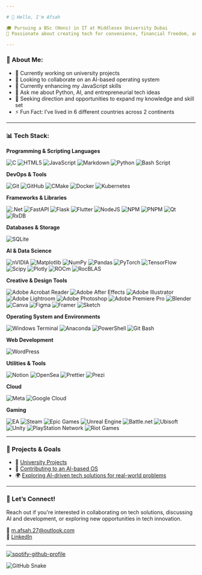 ```yaml
---

# 👋 Hello, I'm Afsah

🎓 Pursuing a BSc (Hons) in IT at Middlesex University Dubai  
🚀 Passionate about creating tech for convenience, financial freedom, and impacting the future. Aspiring to contribute to AI development and entrepreneurship.  

---
```


### 💫 About Me:
- 🔭 Currently working on university projects  
- 👯 Looking to collaborate on an AI-based operating system  
- 🌱 Currently enhancing my JavaScript skills  
- 💬 Ask me about Python, AI, and entrepreneurial tech ideas  
- 🤔 Seeking direction and opportunities to expand my knowledge and skill set  
- ⚡ Fun Fact: I’ve lived in 6 different countries across 2 continents  

---

### 📊 Tech Stack:

**Programming & Scripting Languages**

![C](https://img.shields.io/badge/c-%2300599C.svg?style=for-the-badge&logo=c&logoColor=white)
![HTML5](https://img.shields.io/badge/html5-%23E34F26.svg?style=for-the-badge&logo=html5&logoColor=white)
![JavaScript](https://img.shields.io/badge/javascript-%23323330.svg?style=for-the-badge&logo=javascript&logoColor=%23F7DF1E)
![Markdown](https://img.shields.io/badge/markdown-%23000000.svg?style=for-the-badge&logo=markdown&logoColor=white)
![Python](https://img.shields.io/badge/python-3670A0?style=for-the-badge&logo=python&logoColor=ffdd54)
![Bash Script](https://img.shields.io/badge/bash_script-%23121011.svg?style=for-the-badge&logo=gnu-bash&logoColor=white)

**DevOps & Tools**

![Git](https://img.shields.io/badge/git-%23F05033.svg?style=for-the-badge&logo=git&logoColor=white)
![GitHub](https://img.shields.io/badge/github-%23121011.svg?style=for-the-badge&logo=github&logoColor=white)
![CMake](https://img.shields.io/badge/CMake-%23008FBA.svg?style=for-the-badge&logo=cmake&logoColor=white)
![Docker](https://img.shields.io/badge/docker-%230db7ed.svg?style=for-the-badge&logo=docker&logoColor=white)
![Kubernetes](https://img.shields.io/badge/kubernetes-%23326ce5.svg?style=for-the-badge&logo=kubernetes&logoColor=white)

**Frameworks & Libraries**

![.Net](https://img.shields.io/badge/.NET-5C2D91?style=for-the-badge&logo=.net&logoColor=white)
![FastAPI](https://img.shields.io/badge/FastAPI-005571?style=for-the-badge&logo=fastapi)
![Flask](https://img.shields.io/badge/flask-%23000.svg?style=for-the-badge&logo=flask&logoColor=white)
![Flutter](https://img.shields.io/badge/Flutter-%2302569B.svg?style=for-the-badge&logo=Flutter&logoColor=white)
![NodeJS](https://img.shields.io/badge/node.js-6DA55F?style=for-the-badge&logo=node.js&logoColor=white)
![NPM](https://img.shields.io/badge/NPM-%23CB3837.svg?style=for-the-badge&logo=npm&logoColor=white)
![PNPM](https://img.shields.io/badge/pnpm-%234a4a4a.svg?style=for-the-badge&logo=pnpm&logoColor=f69220)
![Qt](https://img.shields.io/badge/Qt-%23217346.svg?style=for-the-badge&logo=Qt&logoColor=white)
![RxDB](https://img.shields.io/badge/rxdb-%238D1F89.svg?style=for-the-badge&logo=rxdb&logoColor=white)

**Databases & Storage**

![SQLite](https://img.shields.io/badge/sqlite-%2307405e.svg?style=for-the-badge&logo=sqlite&logoColor=white)

**AI & Data Science**

![nVIDIA](https://img.shields.io/badge/cuda-000000.svg?style=for-the-badge&logo=nVIDIA&logoColor=green)
![Matplotlib](https://img.shields.io/badge/Matplotlib-%23ffffff.svg?style=for-the-badge&logo=Matplotlib&logoColor=black)
![NumPy](https://img.shields.io/badge/numpy-%23013243.svg?style=for-the-badge&logo=numpy&logoColor=white)
![Pandas](https://img.shields.io/badge/pandas-%23150458.svg?style=for-the-badge&logo=pandas&logoColor=white)
![PyTorch](https://img.shields.io/badge/PyTorch-%23EE4C2C.svg?style=for-the-badge&logo=PyTorch&logoColor=white)
![TensorFlow](https://img.shields.io/badge/TensorFlow-%23FF6F00.svg?style=for-the-badge&logo=TensorFlow&logoColor=white)
![Scipy](https://img.shields.io/badge/SciPy-%230C55A5.svg?style=for-the-badge&logo=scipy&logoColor=%white)
![Plotly](https://img.shields.io/badge/Plotly-%233F4F75.svg?style=for-the-badge&logo=plotly&logoColor=white)
![ROCm](https://img.shields.io/badge/ROCm-%23EE4C2C.svg?style=for-the-badge&logo=AMD&logoColor=white)
![RocBLAS](https://img.shields.io/badge/RocBLAS-%23ED1C24.svg?style=for-the-badge&logo=amd&logoColor=white)

**Creative & Design Tools**

![Adobe Acrobat Reader](https://img.shields.io/badge/Adobe%20Acrobat%20Reader-EC1C24.svg?style=for-the-badge&logo=Adobe%20Acrobat%20Reader&logoColor=white)
![Adobe After Effects](https://img.shields.io/badge/Adobe%20After%20Effects-9999FF.svg?style=for-the-badge&logo=Adobe%20After%20Effects&logoColor=white)
![Adobe Illustrator](https://img.shields.io/badge/adobe%20illustrator-%23FF9A00.svg?style=for-the-badge&logo=adobe%20illustrator&logoColor=white)
![Adobe Lightroom](https://img.shields.io/badge/Adobe%20Lightroom-31A8FF.svg?style=for-the-badge&logo=Adobe%20Lightroom&logoColor=white)
![Adobe Photoshop](https://img.shields.io/badge/adobe%20photoshop-%2331A8FF.svg?style=for-the-badge&logo=adobe%20photoshop&logoColor=white)
![Adobe Premiere Pro](https://img.shields.io/badge/Adobe%20Premiere%20Pro-9999FF.svg?style=for-the-badge&logo=Adobe%20Premiere%20Pro&logoColor=white)
![Blender](https://img.shields.io/badge/blender-%23F5792A.svg?style=for-the-badge&logo=blender&logoColor=white)
![Canva](https://img.shields.io/badge/Canva-%2300C4CC.svg?style=for-the-badge&logo=Canva&logoColor=white)
![Figma](https://img.shields.io/badge/figma-%23F24E1E.svg?style=for-the-badge&logo=figma&logoColor=white)
![Framer](https://img.shields.io/badge/Framer-black?style=for-the-badge&logo=framer&logoColor=blue)
![Sketch](https://img.shields.io/badge/Sketch-FFB387?style=for-the-badge&logo=sketch&logoColor=black)

**Operating System and Environments**

![Windows Terminal](https://img.shields.io/badge/Windows%20Terminal-%234D4D4D.svg?style=for-the-badge&logo=windows-terminal&logoColor=white)
![Anaconda](https://img.shields.io/badge/Anaconda-%2344A833.svg?style=for-the-badge&logo=anaconda&logoColor=white)
![PowerShell](https://img.shields.io/badge/PowerShell-%235391FE.svg?style=for-the-badge&logo=powershell&logoColor=white)
![Git Bash](https://img.shields.io/badge/Git%20Bash-%23121011.svg?style=for-the-badge&logo=git&logoColor=white)

**Web Development**

![WordPress](https://img.shields.io/badge/WordPress-%23117AC9.svg?style=for-the-badge&logo=WordPress&logoColor=white)

**Utilities & Tools**

![Notion](https://img.shields.io/badge/Notion-%23000000.svg?style=for-the-badge&logo=notion&logoColor=white)
![OpenSea](https://img.shields.io/badge/OpenSea-%232081E2.svg?style=for-the-badge&logo=opensea&logoColor=white)
![Prettier](https://img.shields.io/badge/prettier-%23F7B93E.svg?style=for-the-badge&logo=prettier&logoColor=black)
![Prezi](https://img.shields.io/badge/Prezi-%230000FF.svg?style=for-the-badge&logo=prezi&logoColor=white)

**Cloud**

![Meta](https://img.shields.io/badge/Meta-%230467DF.svg?style=for-the-badge&logo=Meta&logoColor=white)
![Google Cloud](https://img.shields.io/badge/Google%20Cloud-%234285F4.svg?style=for-the-badge&logo=google-cloud&logoColor=white)

**Gaming**

![EA](https://img.shields.io/badge/EA-%23000000.svg?style=for-the-badge&logo=ea&logoColor=white)
![Steam](https://img.shields.io/badge/Steam-%23000000.svg?style=for-the-badge&logo=steam&logoColor=white)
![Epic Games](https://img.shields.io/badge/Epic%20Games-313131?style=for-the-badge&logo=Epic%20Games&logoColor=white)
![Unreal Engine](https://img.shields.io/badge/Unreal%20Engine-%23313131.svg?style=for-the-badge&logo=unreal-engine&logoColor=white)
![Battle.net](https://img.shields.io/badge/Battle.net-%2300A1E9.svg?style=for-the-badge&logo=battle.net&logoColor=white)
![Ubisoft](https://img.shields.io/badge/Ubisoft-%23FFFFFF.svg?style=for-the-badge&logo=ubisoft&logoColor=black)
![Unity](https://img.shields.io/badge/Unity-%23000000.svg?style=for-the-badge&logo=unity&logoColor=white)
![PlayStation Network](https://img.shields.io/badge/PlayStation%20Network-%230070D1.svg?style=for-the-badge&logo=playstation&logoColor=white)
![Riot Games](https://img.shields.io/badge/Riot%20Games-D32936?style=for-the-badge&logo=riot-games&logoColor=white)

---

### 🚀 Projects & Goals
- 🧩 [University Projects](#)
- 🔧 [Contributing to an AI-based OS](#)
- 🌍 [Exploring AI-driven tech solutions for real-world problems](#)

---

### 🤝 Let’s Connect!
Reach out if you're interested in collaborating on tech solutions, discussing AI and development, or exploring new opportunities in tech innovation.

📧 m.afsah.27@outlook.com  
💼 [LinkedIn](https://www.linkedin.com/in/muhammad-afsah-mumtaz/)  

---

[![spotify-github-profile](https://spotify-github-profile.kittinanx.com/api/view?uid=x9f8qlmq4t8rnbe5aqgjka9fb&cover_image=true&theme=default&show_offline=false&background_color=121212&interchange=true&bar_color=53b14f&bar_color_cover=true)](https://spotify-github-profile.kittinanx.com/api/view?uid=x9f8qlmq4t8rnbe5aqgjka9fb&redirect=true)

<img alt="GitHub Snake" src="https://raw.githubusercontent.com/NAME0x0/NAME0x0/output/github-contribution-grid-snake.svg-dark" />
